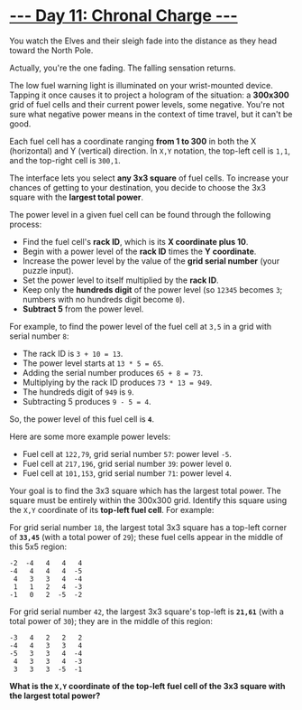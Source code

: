 # [--- Day 11: Chronal Charge ---](https://adventofcode.com/2018/day/11)
You watch the Elves and their sleigh fade into the distance as they head 
toward the North Pole.

Actually, you're the one fading. The falling sensation returns.

The low fuel warning light is illuminated on your wrist-mounted device. 
Tapping it once causes it to project a hologram of the situation: a **300x300** 
grid of fuel cells and their current power levels, some negative. You're 
not sure what negative power means in the context of time travel, but it 
can't be good.

Each fuel cell has a coordinate ranging **from 1 to 300** in both the X 
(horizontal) and Y (vertical) direction. In `X,Y` notation, the top-left cell 
is `1,1`, and the top-right cell is `300,1`.

The interface lets you select **any 3x3 square** of fuel cells. To increase 
your chances of getting to your destination, you decide to choose the 3x3 
square with the **largest total power**.

The power level in a given fuel cell can be found through the following 
process:

- Find the fuel cell's **rack ID**, which is its **X coordinate plus 10**.
- Begin with a power level of the **rack ID** times the **Y coordinate**.
- Increase the power level by the value of the **grid serial number** (your puzzle input).
- Set the power level to itself multiplied by the **rack ID**.
- Keep only the **hundreds digit** of the power level (so `12345` becomes `3`; 
  numbers with no hundreds digit become `0`).
- **Subtract 5** from the power level.

For example, to find the power level of the fuel cell at `3,5` in a grid with 
serial number `8`:

- The rack ID is `3 + 10 = 13`.
- The power level starts at `13 * 5 = 65`.
- Adding the serial number produces `65 + 8 = 73`.
- Multiplying by the rack ID produces `73 * 13 = 949`.
- The hundreds digit of `949` is `9`.
- Subtracting 5 produces `9 - 5 = 4`.

So, the power level of this fuel cell is **`4`**.

Here are some more example power levels:

- Fuel cell at  `122,79`, grid serial number `57`: power level `-5`.
- Fuel cell at `217,196`, grid serial number `39`: power level  `0`.
- Fuel cell at `101,153`, grid serial number `71`: power level  `4`.

Your goal is to find the 3x3 square which has the largest total power. The 
square must be entirely within the 300x300 grid. Identify this square using 
the `X,Y` coordinate of its **top-left fuel cell**. For example:

For grid serial number `18`, the largest total 3x3 square has a top-left 
corner of **`33,45`** (with a total power of `29`); these fuel cells appear in the 
middle of this 5x5 region:

```
-2  -4   4   4   4
-4   4   4   4  -5
 4   3   3   4  -4
 1   1   2   4  -3
-1   0   2  -5  -2
```

For grid serial number `42`, the largest 3x3 square's top-left is **`21,61`** (with 
a total power of `30`); they are in the middle of this region:

```
-3   4   2   2   2
-4   4   3   3   4
-5   3   3   4  -4
 4   3   3   4  -3
 3   3   3  -5  -1
```

**What is the `X,Y` coordinate of the top-left fuel cell of the 3x3 square with the largest total power?**
